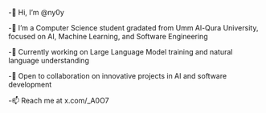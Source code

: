 -👋 Hi, I’m @ny0y

-👀 I’m a Computer Science student gradated from Umm Al-Qura University, focused on AI, Machine Learning, and Software Engineering

-🌱 Currently working on Large Language Model training and natural language understanding

-💞️ Open to collaboration on innovative projects in AI and software development

-📫 Reach me at x.com/_A0O7
